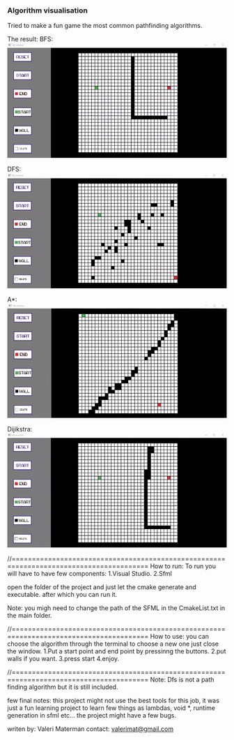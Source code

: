 ### Algorithm visualisation
Tried to make a fun game the most common pathfinding algorithms.



The result:
BFS:
![BFS Demo](demo/BFS.gif)

DFS:
![DFS Demo](demo/DFS.gif)

A*:
![A* Demo](demo/Astar.gif)

Dijikstra:
![Dijikstra Demo](demo/Dijikstra.gif) 


//========================================================================================
How to run:
To run you will have to have few components:
1.Visual Studio.
2.Sfml

open the folder of the project and just let the cmake generate and executable.
after which you can run it.

Note: you migh need to change the path of the SFML in the CmakeList.txt in the main folder.

//========================================================================================
How to use:
you can choose the algorithm through the terminal
to choose a new one just close the window.
1.Put a start point and end point by pressinng the buttons.
2.put walls if you want.
3.press start
4.enjoy.

//========================================================================================
Note: Dfs is not a path finding algorithm but it is still included.

few final notes:
this project might not use the best tools for this job, it was just a fun learning project
to learn few things as lambdas, void *, runtime generation in sfml etc...
the project might have a few bugs.


writen by: Valeri Materman
contact: valerimat@gmail.com
